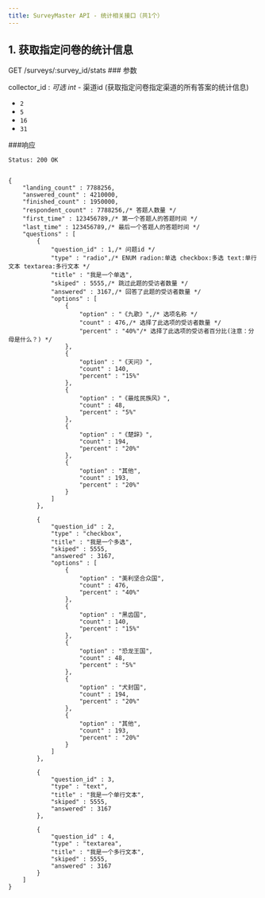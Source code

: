 ```yaml
---
title: SurveyMaster API - 统计相关接口（共1个）
---
```


  
<h2 id="p1">1. 获取指定问卷的统计信息</h2>
	GET /surveys/:survey_id/stats
### 参数

collector_id
: _可选_ *int* - 渠道id  (获取指定问卷指定渠道的所有答案的统计信息)
  
* `2`
* `5`
* `16`
* `31`

###响应
<pre class="headers">
<code>Status: 200 OK
</code></pre>
<pre class="highlight">
<code class="language-javascript">
{
	"landing_count" : 7788256,
	"answered_count" : 4210000,
	"finished_count" : 1950000,
	"respondent_count" : 7788256,/* 答题人数量 */
	"first_time" : 123456789,/* 第一个答题人的答题时间 */
	"last_time" : 123456789,/* 最后一个答题人的答题时间 */
	"questions" : [
		{
			"question_id" : 1,/* 问题id */
			"type" : "radio",/* ENUM radion:单选 checkbox:多选 text:单行文本 textarea:多行文本 */
			"title" : "我是一个单选",
			"skiped" : 5555,/* 跳过此题的受访者数量 */
			"answered" : 3167,/* 回答了此题的受访者数量 */
			"options" : [
				{
					"option" : "《九歌》",/* 选项名称 */
					"count" : 476,/* 选择了此选项的受访者数量 */
					"percent" : "40%"/* 选择了此选项的受访者百分比(注意：分母是什么？) */
				},
				{
					"option" : "《天问》",
					"count" : 140,
					"percent" : "15%"
				},
				{
					"option" : "《最炫民族风》",
					"count" : 48,
					"percent" : "5%"
				},
				{
					"option" : "《楚辞》",
					"count" : 194,
					"percent" : "20%"
				},
				{
					"option" : "其他",
					"count" : 193,
					"percent" : "20%"
				}
			]
		},

		{
			"question_id" : 2,
			"type" : "checkbox",
			"title" : "我是一个多选",
			"skiped" : 5555,
			"answered" : 3167,
			"options" : [
				{
					"option" : "美利坚合众国",
					"count" : 476,
					"percent" : "40%"
				},
				{
					"option" : "黑齿国",
					"count" : 140,
					"percent" : "15%"
				},
				{
					"option" : "恐龙王国",
					"count" : 48,
					"percent" : "5%"
				},
				{
					"option" : "犬封国",
					"count" : 194,
					"percent" : "20%"
				},
				{
					"option" : "其他",
					"count" : 193,
					"percent" : "20%"
				}
			]
		},

		{
			"question_id" : 3,
			"type" : "text",
			"title" : "我是一个单行文本",
			"skiped" : 5555,
			"answered" : 3167
		},

		{
			"question_id" : 4,
			"type" : "textarea",
			"title" : "我是一个多行文本",
			"skiped" : 5555,
			"answered" : 3167
		}
	]
}
</code></pre>

